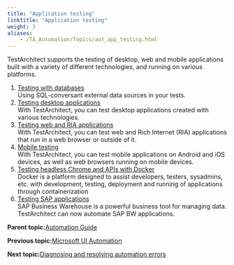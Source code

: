 ```yaml
--- 
title: "Application testing"
linktitle: "Application testing"
weight: 3
aliases: 
    - /TA_Automation/Topics/aut_app_testing.html
---
```


TestArchitect supports the testing of desktop, web and mobile applications built with a variety of different technologies, and running on various platforms.

1.  [Testing with databases](/TA_Automation/Topics/aut_app_testing_Database_apps.html)  
Using SQL-conversant external data sources in your tests.
2.  [Testing desktop applications](/TA_Automation/Topics/aut_app_testing_desktop.html)  
With TestArchitect, you can test desktop applications created with various technologies.
3.  [Testing web and RIA applications](/TA_Automation/Topics/aut_app_testing_web_RIA.html)  
With TestArchitect, you can test web and Rich Internet \(RIA\) applications that run in a web browser or outside of it.
4.  [Mobile testing](/TA_Automation/Topics/aut_app_testing_mobile.html)  
With TestArchitect, you can test mobile applications on Android and iOS devices, as well as web browsers running on mobile devices.
5.  [Testing headless Chrome and APIs with Docker](/TA_Automation/Topics/aut_docker.html)  
Docker is a platform designed to assist developers, testers, sysadmins, etc. with development, testing, deployment and running of applications through containerization
6.  [Testing SAP applications](/TA_Automation/Topics/aut_sap_integration.html)  
SAP Business Warehouse is a powerful business tool for managing data. TestArchitect can now automate SAP BW applications.

**Parent topic:**[Automation Guide](/TA_Automation/Topics/Automation_Guide_begin.html)

**Previous topic:**[Microsoft UI Automation](/TA_Automation/Topics/aut_Using_UIA.html)

**Next topic:**[Diagnosing and resolving automation errors](/TA_FAQ/Topics/faq.automation_error.html)

